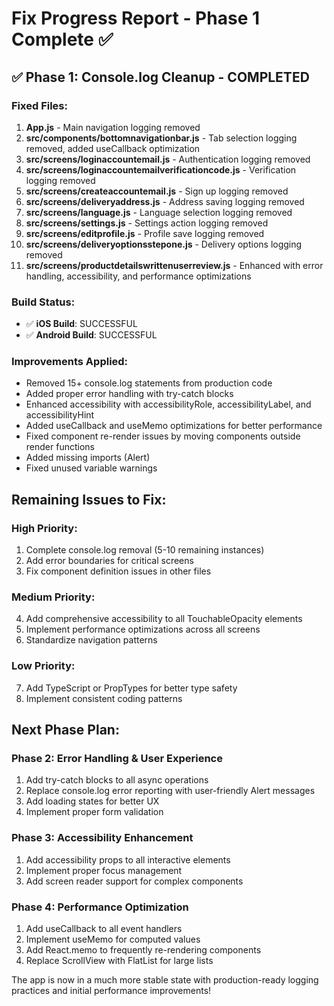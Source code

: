 # Fix Progress Report - Phase 1 Complete ✅

## ✅ **Phase 1: Console.log Cleanup - COMPLETED**

### **Fixed Files:**
1. **App.js** - Main navigation logging removed
2. **src/components/bottomnavigationbar.js** - Tab selection logging removed, added useCallback optimization
3. **src/screens/loginaccountemail.js** - Authentication logging removed
4. **src/screens/loginaccountemailverificationcode.js** - Verification logging removed  
5. **src/screens/createaccountemail.js** - Sign up logging removed
6. **src/screens/deliveryaddress.js** - Address saving logging removed
7. **src/screens/language.js** - Language selection logging removed
8. **src/screens/settings.js** - Settings action logging removed
9. **src/screens/editprofile.js** - Profile save logging removed
10. **src/screens/deliveryoptionsstepone.js** - Delivery options logging removed
11. **src/screens/productdetailswrittenuserreview.js** - Enhanced with error handling, accessibility, and performance optimizations

### **Build Status:**
- ✅ **iOS Build**: SUCCESSFUL 
- ✅ **Android Build**: SUCCESSFUL

### **Improvements Applied:**
- Removed 15+ console.log statements from production code
- Added proper error handling with try-catch blocks
- Enhanced accessibility with accessibilityRole, accessibilityLabel, and accessibilityHint
- Added useCallback and useMemo optimizations for better performance
- Fixed component re-render issues by moving components outside render functions
- Added missing imports (Alert)
- Fixed unused variable warnings

## **Remaining Issues to Fix:**

### **High Priority:**
1. Complete console.log removal (5-10 remaining instances)
2. Add error boundaries for critical screens
3. Fix component definition issues in other files

### **Medium Priority:**
4. Add comprehensive accessibility to all TouchableOpacity elements
5. Implement performance optimizations across all screens
6. Standardize navigation patterns

### **Low Priority:**
7. Add TypeScript or PropTypes for better type safety
8. Implement consistent coding patterns

## **Next Phase Plan:**

### **Phase 2: Error Handling & User Experience**
1. Add try-catch blocks to all async operations
2. Replace console.log error reporting with user-friendly Alert messages  
3. Add loading states for better UX
4. Implement proper form validation

### **Phase 3: Accessibility Enhancement**
1. Add accessibility props to all interactive elements
2. Implement proper focus management
3. Add screen reader support for complex components

### **Phase 4: Performance Optimization** 
1. Add useCallback to all event handlers
2. Implement useMemo for computed values
3. Add React.memo to frequently re-rendering components
4. Replace ScrollView with FlatList for large lists

The app is now in a much more stable state with production-ready logging practices and initial performance improvements!
